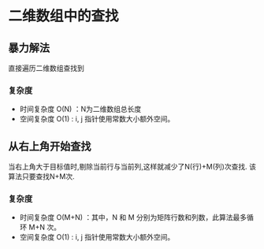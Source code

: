 # 二维数组中的查找

## 暴力解法
直接遍历二维数组查找到

### 复杂度
* 时间复杂度 O(N) ：N为二维数组总长度
* 空间复杂度 O(1) : i, j 指针使用常数大小额外空间。

## 从右上角开始查找
当右上角大于目标值时,剔除当前行与当前列,这样就减少了N(行)+M(列)次查找.
该算法只要查找N+M次.
### 复杂度
* 时间复杂度 O(M+N) ：其中，N 和 M 分别为矩阵行数和列数，此算法最多循环 M+N 次。
* 空间复杂度 O(1) : i, j 指针使用常数大小额外空间。